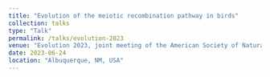 ```yaml
---
title: "Evolution of the meiotic recombination pathway in birds"
collection: talks
type: "Talk"
permalink: /talks/evolution-2023
venue: "Evolution 2023, joint meeting of the American Society of Naturalists, the Society of Systematic Biologists, and the Society for the Study of Evolution"
date: 2023-06-24
location: "Albuquerque, NM, USA"
---
```

